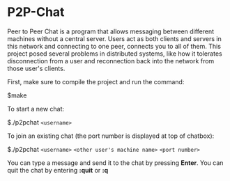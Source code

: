 # P2P-Chat

Peer to Peer Chat is a program that allows messaging between different machines without a central server. Users act as both clients and servers in this network and connecting to one peer, connects you to all of them. This project posed several problems in distributed systems, like how it tolerates disconnection from a user and reconnection back into the network from those user's clients.


First, make sure to compile the project and run the command:

$make


To start a new chat:

$./p2pchat `<username>`


To join an existing chat (the port number is displayed at top of chatbox):

$./p2pchat `<username>` `<other user's machine name>` `<port number>`


You can type a message and send it to the chat by pressing **Enter**. You can quit the chat by entering **:quit** or **:q** 
